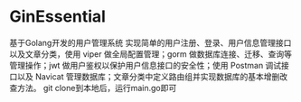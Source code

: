 # GinEssential
基于Golang开发的用户管理系统
实现简单的用户注册、登录、用户信息管理接口以及文章分类，使用 viper 做全局配置管理；gorm 做数据库连接、迁移、查询等管理操作；jwt 做用户鉴权以保护用户信息接口的安全性；使用 Postman 调试接口以及 Navicat 管理数据库；文章分类中定义路由组并实现数据库的基本增删改查方法。
git clone到本地后，运行main.go即可
